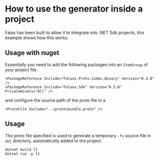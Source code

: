 # How to use the generator inside a project

Falax has been built to allow it to integrate into .NET Sdk projects, this example shows how this works.

## Usage with nuget

Essentially you need to add the following packages into an `ItemGroup` of your project file.

```
<PackageReference Include="Falanx.Proto.Codec.Binary" Version="0.3.0" />
<PackageReference Include="Falanx.Sdk" Version="0.3.0" PrivateAssets="All" />
```

and configure the source path of the proto file in a

```
<ProtoFile Include="..\proto\bundle.proto" />
```

## Usage

The proto file specified is used to generate a temporary `.fs` source file in `obj` directory, automatically added to the project.

```
dotnet build l1
dotnet run -p l1
```

